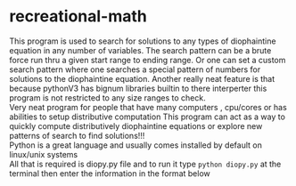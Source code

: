 # recreational-math
This program is used to search for solutions to any types of diophaintine equation in any number of variables.
The search pattern can be a brute force run thru a given start range to ending range.
Or one can set a custom search pattern where one searches a special pattern of numbers for solutions to the diophaintine equation.
Another really neat feature is that because pythonV3 has bignum libraries builtin to there interperter this program is not restricted to any size ranges to check.
<br>
Very neat program for people that have many computers , cpu/cores or has abilities to setup distributive computation 
This program can act as a way to quickly compute distributively diophaintine equations or explore new patterns of search to find solutions!!!
<br>
Python is a great language and usually comes installed by default on linux/unix systems 
<br>All that is required is diopy.py file and to run it type `python diopy.py` at the terminal then enter the information in the format below
<br>

